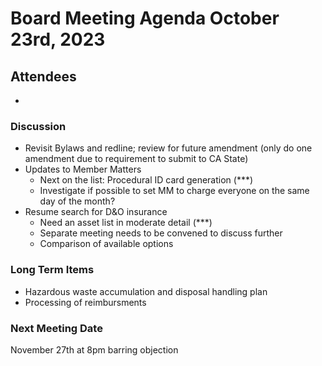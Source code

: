 # Board Meeting Agenda October 23rd, 2023

## Attendees
- 

### Discussion
- Revisit Bylaws and redline; review for future amendment (only do one amendment due to requirement to submit to CA State)
- Updates to Member Matters 
  - Next on the list: Procedural ID card generation (***)
  - Investigate if possible to set MM to charge everyone on the same day of the month?
- Resume search for D&O insurance
  - Need an asset list in moderate detail (***)
  - Separate meeting needs to be convened to discuss further
  - Comparison of available options 

### Long Term Items
- Hazardous waste accumulation and disposal handling plan
- Processing of reimbursments



### Next Meeting Date
November 27th at 8pm barring objection 

